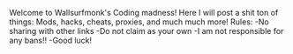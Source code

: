 Welcome to Wallsurfmonk's Coding madness! Here I will post a shit ton of things: Mods, hacks, cheats, proxies, and much much more!
Rules:
-No sharing with other links
-Do not claim as your own
-I am not responsible for any bans!!
-Good luck!
